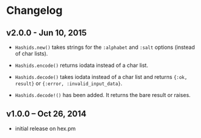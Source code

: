 Changelog
=========

## v2.0.0 - Jun 10, 2015

  * `Hashids.new()` takes strings for the `:alphabet` and `:salt` options (instead of char lists).

  * `Hashids.encode()` returns iodata instead of a char list.

  * `Hashids.decode()` takes iodata instead of a char list and returns `{:ok, result}` or
    `{:error, :invalid_input_data}`.

  * `Hashids.decode!()` has been added. It returns the bare result or raises.

## v1.0.0 – Oct 26, 2014

  * initial release on hex.pm
